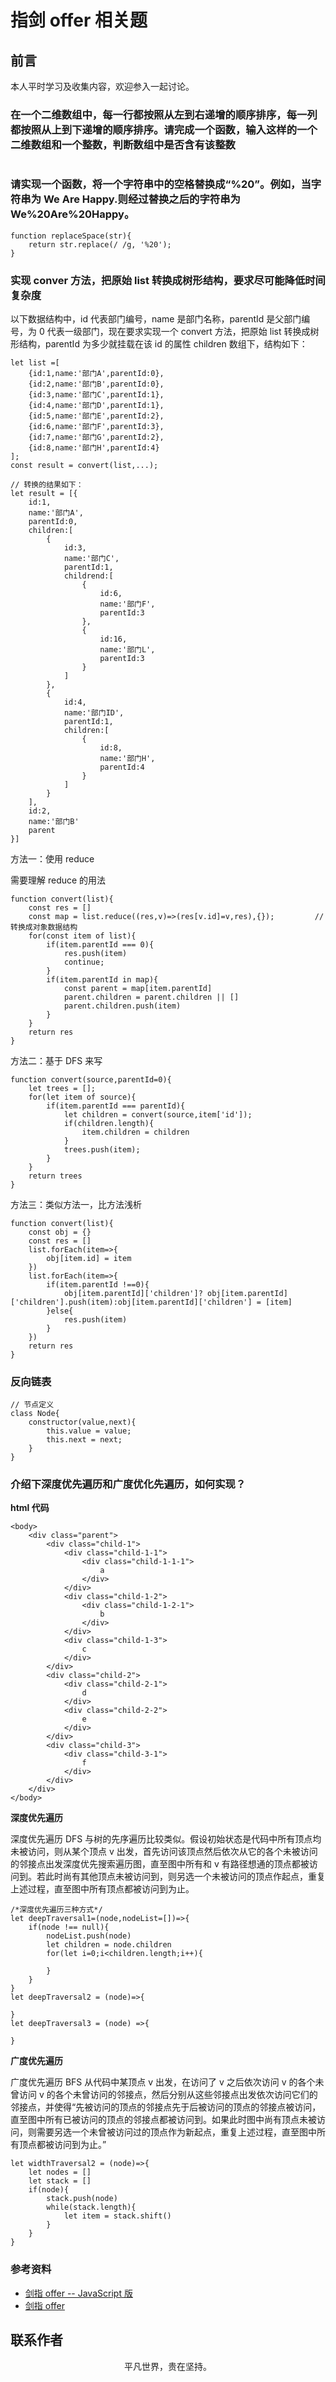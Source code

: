 # 指剑 offer 相关题

## 前言

本人平时学习及收集内容，欢迎参入一起讨论。

### 在一个二维数组中，每一行都按照从左到右递增的顺序排序，每一列都按照从上到下递增的顺序排序。请完成一个函数，输入这样的一个二维数组和一个整数，判断数组中是否含有该整数

```

```

### 请实现一个函数，将一个字符串中的空格替换成“%20”。例如，当字符串为 We Are Happy.则经过替换之后的字符串为 We%20Are%20Happy。

```
function replaceSpace(str){
    return str.replace(/ /g, '%20');
}
```

### 实现 conver 方法，把原始 list 转换成树形结构，要求尽可能降低时间复杂度

以下数据结构中，id 代表部门编号，name 是部门名称，parentId 是父部门编号，为 0 代表一级部门，现在要求实现一个 convert 方法，把原始 list 转换成树形结构，parentId 为多少就挂载在该 id 的属性 children 数组下，结构如下：

```
let list =[
    {id:1,name:'部门A',parentId:0},
    {id:2,name:'部门B',parentId:0},
    {id:3,name:'部门C',parentId:1},
    {id:4,name:'部门D',parentId:1},
    {id:5,name:'部门E',parentId:2},
    {id:6,name:'部门F',parentId:3},
    {id:7,name:'部门G',parentId:2},
    {id:8,name:'部门H',parentId:4}
];
const result = convert(list,...);

// 转换的结果如下：
let result = [{
    id:1,
    name:'部门A',
    parentId:0,
    children:[
        {
            id:3,
            name:'部门C',
            parentId:1,
            childrend:[
                {
                    id:6,
                    name:'部门F',
                    parentId:3
                },
                {
                    id:16,
                    name:'部门L',
                    parentId:3
                }
            ]
        },
        {
            id:4,
            name:'部门ID',
            parentId:1,
            children:[
                {
                    id:8,
                    name:'部门H',
                    parentId:4
                }
            ]
        }
    ],
    id:2,
    name:'部门B'
    parent
}]
```

方法一：使用 reduce

需要理解 reduce 的用法

```
function convert(list){
    const res = []
    const map = list.reduce((res,v)=>(res[v.id]=v,res),{});         //  转换成对象数据结构
    for(const item of list){
        if(item.parentId === 0){
            res.push(item)
            continue;
        }
        if(item.parentId in map){
            const parent = map[item.parentId]
            parent.children = parent.children || []
            parent.children.push(item)
        }
    }
    return res
}
```

方法二：基于 DFS 来写

```
function convert(source,parentId=0){
    let trees = [];
    for(let item of source){
        if(item.parentId === parentId){
            let children = convert(source,item['id']);
            if(children.length){
                item.children = children
            }
            trees.push(item);
        }
    }
    return trees
}
```

方法三：类似方法一，比方法浅析

```
function convert(list){
    const obj = {}
    const res = []
    list.forEach(item=>{
        obj[item.id] = item
    })
    list.forEach(item=>{
        if(item.parentId !==0){
            obj[item.parentId]['children']? obj[item.parentId]['children'].push(item):obj[item.parentId]['children'] = [item]
        }else{
            res.push(item)
        }
    })
    return res
}
```

### 反向链表

```
// 节点定义
class Node{
    constructor(value,next){
        this.value = value;
        this.next = next;
    }
}

```

### 介绍下深度优先遍历和广度优化先遍历，如何实现？

**html 代码**

```
<body>
    <div class="parent">
        <div class="child-1">
            <div class="child-1-1">
                <div class="child-1-1-1">
                    a
                </div>
            </div>
            <div class="child-1-2">
                <div class="child-1-2-1">
                    b
                </div>
            </div>
            <div class="child-1-3">
                c
            </div>
        </div>
        <div class="child-2">
            <div class="child-2-1">
                d
            </div>
            <div class="child-2-2">
                e
            </div>
        </div>
        <div class="child-3">
            <div class="child-3-1">
                f
            </div>
        </div>
    </div>
</body>
```

**深度优先遍历**

深度优先遍历 DFS 与树的先序遍历比较类似。假设初始状态是代码中所有顶点均未被访问，则从某个顶点 v 出发，首先访问该顶点然后依次从它的各个未被访问的邻接点出发深度优先搜索遍历图，直至图中所有和 v 有路径想通的顶点都被访问到。若此时尚有其他顶点未被访问到，则另选一个未被访问的顶点作起点，重复上述过程，直至图中所有顶点都被访问到为止。

```
/*深度优先遍历三种方式*/
let deepTraversal1=(node,nodeList=[])=>{
    if(node !== null){
        nodeList.push(node)
        let children = node.children
        for(let i=0;i<children.length;i++){

        }
    }
}
let deepTraversal2 = (node)=>{

}
let deepTraversal3 = (node) =>{

}
```

**广度优先遍历**

广度优先遍历 BFS 从代码中某顶点 v 出发，在访问了 v 之后依次访问 v 的各个未曾访问 v 的各个未曾访问的邻接点，然后分别从这些邻接点出发依次访问它们的邻接点，并使得“先被访问的顶点的邻接点先于后被访问的顶点的邻接点被访问，直至图中所有已被访问的顶点的邻接点都被访问到。如果此时图中尚有顶点未被访问，则需要另选一个未曾被访问过的顶点作为新起点，重复上述过程，直至图中所有顶点都被访问到为止。”

```
let widthTraversal2 = (node)=>{
    let nodes = []
    let stack = []
    if(node){
        stack.push(node)
        while(stack.length){
            let item = stack.shift()
        }
    }
}
```

### 参考资料

- [剑指 offer -- JavaScript 版](https://www.nowcoder.com/discuss/49349)
- [剑指 offer](https://xin-tan.com/passages/2019-06-23-algorithm-offer/)

## 联系作者

<div align="center">
    <p>
        平凡世界，贵在坚持。
    </p>
    <img :src="$withBase('/about/contact.png')" />
</div>
